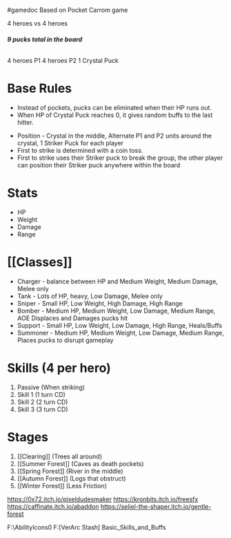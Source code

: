 #gamedoc
Based on Pocket Carrom game

4 heroes vs 4 heroes
###### **9 pucks total in the board**
4 heroes P1
4 heroes P2
1 Crystal Puck

# **Base Rules**
- Instead of pockets, pucks can be eliminated when their HP runs out.
- When HP of Crystal Puck reaches 0, it gives random buffs to the last hitter.
* Position - Crystal in the middle, Alternate P1 and P2 units around the crystal, 1 Striker Puck for each player
* First to strike is determined with a coin toss.
* First to strike uses their Striker puck to break the group, the other player can position their Striker puck anywhere within the board

# **Stats**
* HP
* Weight
* Damage
* Range

# **[[Classes]]**

* Charger - balance between HP and Medium Weight, Medium Damage, Melee only
* Tank - Lots of HP, heavy, Low Damage, Melee only
* Sniper - Small HP, Low Weight, High Damage, High Range
* Bomber - Medium HP, Medium Weight, Low Damage, Medium Range, AOE Displaces and Damages pucks hit
* Support - Small HP, Low Weight, Low Damage, High Range, Heals/Buffs
* Summoner - Medium HP, Medium Weight, Low Damage, Medium Range, Places pucks to disrupt gameplay

# **Skills (4 per hero)**

1. Passive (When striking)
2. Skill 1 (1 turn CD)
3. Skill 2 (2 turn CD)
4. Skill 3 (3 turn CD)

# **Stages**
1. [[Clearing]] (Trees all around)
2. [[Summer Forest]] (Caves as death pockets)
3. [[Spring Forest]] (River in the middle)
4. [[Autumn Forest]] (Logs that obstruct)
5. [[Winter Forest]] (Less Friction)

https://0x72.itch.io/pixeldudesmaker
https://kronbits.itch.io/freesfx
https://caffinate.itch.io/abaddon
https://seliel-the-shaper.itch.io/gentle-forest

F:\AbilityIcons0
F:\[VerArc Stash] Basic_Skills_and_Buffs